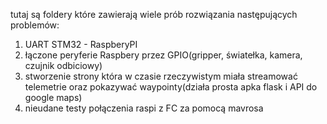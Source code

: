 tutaj są foldery które zawierają wiele prób rozwiązania następujących problemów:
1. UART STM32 - RaspberyPI
2. łączone peryferie Raspbery przez GPIO(gripper, światełka, kamera, czujnik odbiciowy)
3. stworzenie strony która w czasie rzeczywistym miała streamować telemetrie oraz pokazywać waypointy(działa prosta apka flask i API do google maps)
4. nieudane testy połączenia raspi z FC za pomocą mavrosa
